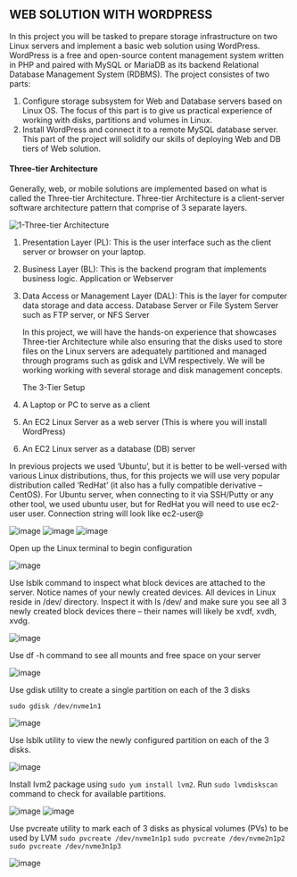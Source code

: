 ## WEB SOLUTION WITH WORDPRESS

In this project you will be tasked to prepare storage infrastructure on two Linux servers and implement a basic web solution using WordPress. WordPress is a free and open-source content management system written in PHP and paired with MySQL or MariaDB as its backend Relational Database Management System (RDBMS).
The project consistes of two parts:
1. Configure storage subsystem for Web and Database servers based on Linux OS. The focus of this part is to give us practical experience of working with disks, partitions and volumes in Linux.
2. Install WordPress and connect it to a remote MySQL database server. This part of the project will solidify our skills of deploying Web and DB tiers of Web solution.

#### Three-tier Architecture
Generally, web, or mobile solutions are implemented based on what is called the Three-tier Architecture. Three-tier Architecture is a client-server software architecture pattern that comprise of 3 separate layers.

![1-Three-tier Architecture](https://github.com/Ktaiwo23/Darey.io-projects/assets/134460769/700866a0-f8f6-4b12-a09b-950e9cfbe9ba)

1. Presentation Layer (PL): This is the user interface such as the client server or browser on your laptop.
2. Business Layer (BL): This is the backend program that implements business logic. Application or Webserver
3. Data Access or Management Layer (DAL): This is the layer for computer data storage and data access. Database Server or File System Server such as FTP server, or NFS Server

   In this project, we will have the hands-on experience that showcases Three-tier Architecture while also ensuring that the disks used to store files on the Linux servers are adequately partitioned and managed through programs such as gdisk and LVM respectively. We will be working working with several storage and disk management concepts.

   The 3-Tier Setup
1. A Laptop or PC to serve as a client
2. An EC2 Linux Server as a web server (This is where you will install WordPress)
3. An EC2 Linux server as a database (DB) server

In previous projects we used ‘Ubuntu’, but it is better to be well-versed with various Linux distributions, thus, for this projects we will use very popular distribution called ‘RedHat’ (it also has a fully compatible derivative – CentOS). For Ubuntu server, when connecting to it via SSH/Putty or any other tool, we used ubuntu user, but for RedHat you will need to use ec2-user user. Connection string will look like ec2-user@<Public-IP>

![image](https://github.com/Ktaiwo23/Darey.io-projects/assets/134460769/96a27db4-538b-47a9-9201-1ffeecd2eb02)
![image](https://github.com/Ktaiwo23/Darey.io-projects/assets/134460769/5cc441bd-2b8e-4e41-b9ad-72e5c5786943)
![image](https://github.com/Ktaiwo23/Darey.io-projects/assets/134460769/4ffe5f6b-09da-47be-9d94-71f7ae8ce83d)

Open up the Linux terminal to begin configuration

![image](https://github.com/Ktaiwo23/Darey.io-projects/assets/134460769/f42c1950-d294-4ebc-82aa-c5959a602d8d)

Use lsblk command to inspect what block devices are attached to the server. Notice names of your newly created devices. All devices in Linux reside in /dev/ directory. Inspect it with ls /dev/ and make sure you see all 3 newly created block devices there – their names will likely be xvdf, xvdh, xvdg.

![image](https://github.com/Ktaiwo23/Darey.io-projects/assets/134460769/2be95566-4c66-4f92-a66b-80c08b465504)

Use df -h command to see all mounts and free space on your server

![image](https://github.com/Ktaiwo23/Darey.io-projects/assets/134460769/bdc07c70-1c70-4de5-a31f-735d08f49387)

Use gdisk utility to create a single partition on each of the 3 disks

`sudo gdisk /dev/nvme1n1`

![image](https://github.com/Ktaiwo23/Darey.io-projects/assets/134460769/a36c04c0-2d75-431f-9d25-ce51b47465cf)

Use lsblk utility to view the newly configured partition on each of the 3 disks.

![image](https://github.com/Ktaiwo23/Darey.io-projects/assets/134460769/9bd84f60-3a8f-4fea-a1e3-55e365cd2ff4)

Install lvm2 package using `sudo yum install lvm2`. Run `sudo lvmdiskscan` command to check for available partitions.

![image](https://github.com/Ktaiwo23/Darey.io-projects/assets/134460769/26217e8e-4625-4b90-907c-5d0938d8e363)
![image](https://github.com/Ktaiwo23/Darey.io-projects/assets/134460769/d2246938-ba0a-4494-83d3-fb9348767f61)

Use pvcreate utility to mark each of 3 disks as physical volumes (PVs) to be used by LVM
`sudo pvcreate /dev/nvme1n1p1`
`sudo pvcreate /dev/nvme2n1p2`
`sudo pvcreate /dev/nvme3n1p3`

![image](https://github.com/Ktaiwo23/Darey.io-projects/assets/134460769/ca00690e-756a-40e8-b46d-2a119e2686ce)





